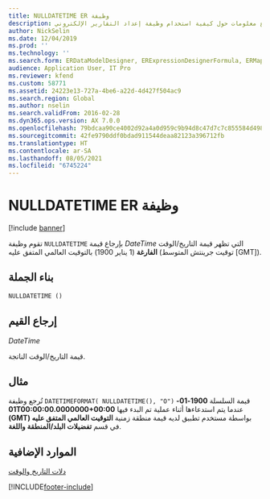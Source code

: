 ```yaml
---
title: NULLDATETIME ER وظيفة
description: يوفر هذا الموضوع معلومات حول كيفية استخدام وظيفة إعداد التقارير الإلكتروني NULLDATETIME (ER).
author: NickSelin
ms.date: 12/04/2019
ms.prod: ''
ms.technology: ''
ms.search.form: ERDataModelDesigner, ERExpressionDesignerFormula, ERMappedFormatDesigner, ERModelMappingDesigner
audience: Application User, IT Pro
ms.reviewer: kfend
ms.custom: 58771
ms.assetid: 24223e13-727a-4be6-a22d-4d427f504ac9
ms.search.region: Global
ms.author: nselin
ms.search.validFrom: 2016-02-28
ms.dyn365.ops.version: AX 7.0.0
ms.openlocfilehash: 79bdcaa90ce4002d92a4a0d959c9b94d8c47d7c7c855584d49818fb713bda4b7
ms.sourcegitcommit: 42fe9790ddf0bdad911544deaa82123a396712fb
ms.translationtype: HT
ms.contentlocale: ar-SA
ms.lasthandoff: 08/05/2021
ms.locfileid: "6745224"
---
```

# <a name="nulldatetime-er-function"></a>NULLDATETIME ER وظيفة

[!include [banner](../includes/banner.md)]

تقوم وظيفة `NULLDATETIME` بإرجاع قيمة *DateTime* التي تظهر قيمة التاريخ/الوقت **الفارغة** (1 يناير 1900) بالتوقيت العالمي المتفق عليه (توقيت جرينتش المتوسط \[GMT\]).

## <a name="syntax"></a>بناء الجملة

```vb
NULLDATETIME ()
```

## <a name="return-values"></a>إرجاع القيم

*DateTime*

قيمة التاريخ/الوقت الناتجة.

## <a name="example"></a>مثال

تُرجع وظيفة `DATETIMEFORMAT( NULLDATETIME(), "O")` قيمة السلسلة **1900-01-01T00:00:00.0000000+00:00** عندما يتم استدعاءها أثناء عملية تم البدء فيها بواسطة مستخدم تطبيق لديه قيمة منطقة زمنية **‏‫التوقيت العالمي المتفق عليه (GMT)‬** في قسم **‏‫تفضيلات البلد/المنطقة واللغة‬**.

## <a name="additional-resources"></a>الموارد الإضافية

[دلات التاريخ والوقت](er-functions-category-datetime.md)


[!INCLUDE[footer-include](../../../includes/footer-banner.md)]